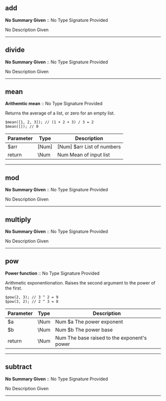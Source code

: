 
## add

__No Summary Given__ :: No Type Signature Provided



No Description Given



---

## divide

__No Summary Given__ :: No Type Signature Provided



No Description Given



---

## mean

__Arithemtic mean__ :: No Type Signature Provided



Returns the average of a list, or zero for an empty list.

```
$mean([1, 2, 3]); // (1 + 2 + 3) / 3 = 2
$mean([]); // 0
```

Parameter | Type | Description
-|-|-
$arr | \[Num] | [Num] $arr List of numbers
return | \Num | Num        Mean of input list


---

## mod

__No Summary Given__ :: No Type Signature Provided



No Description Given



---

## multiply

__No Summary Given__ :: No Type Signature Provided



No Description Given



---

## pow

__Power function__ :: No Type Signature Provided



Arithmetic exponentionation. Raises the second argument to the power
of the first.

```
$pow(2, 3); // 3 ^ 2 = 9
$pow(3, 2); // 2 ^ 3 = 8
```

Parameter | Type | Description
-|-|-
$a | \Num | Num $a The power exponent
$b | \Num | Num $b The power base
return | \Num | Num    The base raised to the exponent's power


---

## subtract

__No Summary Given__ :: No Type Signature Provided



No Description Given



---
